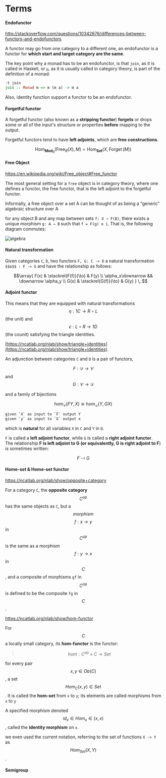 # Terms

#### Endofunctor

http://stackoverflow.com/questions/10342876/differences-between-functors-and-endofunctors

A functor may go from one category to a different one, an endofunctor is a functor for **which start and target category are the same**.

The key point why a monad has to be an endofunctor, is that `join`, as it is called in Haskell, or `µ`, as it is usually called in category theory, is part of the definition of a monad:

```haskell
:t join
join :: Monad m => m (m a) -> m a
```

Also, identity function support a functor to be an endofunctor.

#### Forgetful functor

A forgetful functor (also known as a **stripping functor**) **forgets** or drops some or all of the input's structure or properties **before** mapping to the output. 

Forgetful functors tend to have **left adjoints**, which are **free constructions**.

$$\operatorname {Hom}_{{{\mathbf  {Mod}}_{R}}}(\operatorname {Free}_{R}(X),M)=\operatorname {Hom}_{{{\mathbf  {Set}}}}(X,\operatorname {Forget}(M))$$

#### Free Object

https://en.wikipedia.org/wiki/Free_object#Free_functor

The most general setting for a `free` object is in category theory, where one defines a functor, the free functor, that is the left adjoint to the forgetful functor.

Informally, a free object over a set A can be thought of as being a "generic" algebraic structure over A

for any object B and any map between sets `f: X → F(B)`, there exists a unique morphism `g: A → B` such that `f = F(g) o i`. That is, the following diagram commutes:

![algebra](https://wikimedia.org/api/rest_v1/media/math/render/svg/e9dcb50f70871efebb0045c240dbf5567758dedc)


#### Natural transformation

Given categories `C`, `D`, two functors `F, G: C -> D` a natural transformation `$$α$$ : F -> G` and have the relationship as follows:

$$\array{ 
    F(x) 
    & 
    \stackrel{F(f)}{\to} 
    & 
    F(y) 
    \\ 
    \alpha_x\downarrow 
    && 
    \downarrow \alpha_y 
    \\ G(x) 
    & 
    \stackrel{G(f)}{\to} & G(y) 
  }
  \,.$$
  
  
#### Adjoint functor

This means that they are equipped with natural transformations $$η:1C→R∘L$$ (the unit) and $$ϵ:L∘R→1D$$ (the counit) satisfying the triangle identities.

[https://ncatlab.org/nlab/show/triangle+identities](https://ncatlab.org/nlab/show/triangle+identities)

An adjunction between categories `C` and `D` is a pair of functors,

$$F:{\mathcal {D}}\rightarrow {\mathcal {C}}$$ and $${\displaystyle G:{\mathcal {C}}\rightarrow {\mathcal {D}}}$$

and a family of bijections

$$\mathrm {hom} _{\mathcal {C}}(FY,X)\cong \mathrm {hom} _{\mathcal {D}}(Y,GX)$$

```sh
given `X` as input to `F` output Y  
given `y` as input to `G` output x
```

which is **natural** for all variables `X` in `C` and `Y` in `D`.

`F` is called a **left adjoint functor**, while `G` is called a **right adjoint functor**. The relationship **F is left adjoint to G (or equivalently, G is right adjoint to F**) is sometimes written:

$$F\dashv G$$

#### Home-set & Home-set functor

https://ncatlab.org/nlab/show/opposite+category

For a category `C`, the **opposite category** $$C^{op}$$ has the same objects as `C`, but a $$morphism$$ $$f:x→y$$ in $$C^{op}$$ is the same as a morphism $$f:y→x$$ in $$C $$, and a composite of morphisms `gf` in $$C^{op}$$ is defined to be the composite `fg` in $$C$$.

https://ncatlab.org/nlab/show/hom-functor

For $$C$$ a locally small category, its **hom-functor** is the functor:

> $$ hom:C^{op}×C→Set$$

for every pair $$x, y ∈ Ob(C)$$, a set $$Hom_C(x, y) ∈ Set$$. It is called the **hom-set** from `x` to `y`; its elements are called morphisms from `x` to `y`

A specified morphism denoted $$id_x ∈  Hom_x ∈ (x,x)$$, called the **identity morphism** on `x`.

we even used the current notation, referring to the set of functions `X -> Y` as $$Hom_{Set}(X, Y)$$.

#### Semigroup

